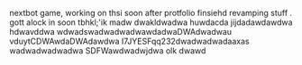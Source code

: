 nextbot game, working on thsi soon after protfolio finsiehd revamping stuff
.
gott alock in soon tbhkl;'ik
madw
dwakldwadwa
huwdacda
jijdadawdawdwa hdwavddwa
wdwadswadwadwadwawdadwaDWAdwadwau
vduytCDWAwdaDWAdawdwa
I7JYESFqq232dwadwadwadaaxas
wadwadwadwadwa
SDFWawdwadwjdwa
olk
dwawd
